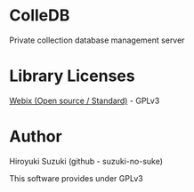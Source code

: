# ColleDB
Private collection database management server

# Library Licenses
[Webix (Open source / Standard)](https://webix.com/licenses/) - GPLv3


# Author
Hiroyuki Suzuki (github - suzuki-no-suke)

This software provides under GPLv3
